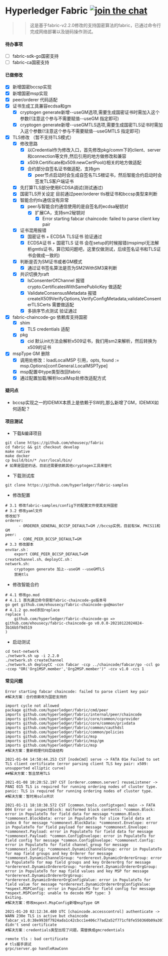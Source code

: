 # Hyperledger Fabric [![join the chat][rocketchat-image]][rocketchat-url]

[rocketchat-url]: https://chat.hyperledger.org/channel/fabric
[rocketchat-image]: https://open.rocket.chat/images/join-chat.svg

>> 这是基于fabric-v2.2.0修改的支持国密算法的fabric，已通过命令行完成网络部署以及链码操作测试。

#### 待办事项
- [ ] fabric-sdk-go国密支持
- [ ] fabric-ca国密支持

#### 已做修改

- [x] 新增国密bccsp实现
- [x] 新增国密msp实现
- [x] peer/orderer 代码适配
- [x] 证书生成工具兼容ecdsa和gm
  - [x] cryptogen generate新增--useGM选项,需要生成国密证书时需加入这个参数(!注意这个参与不需要赋值--useGM 指定即可)
  - [x] cryptogen generate新增--useGMTLS选项,需要生成国密TLS证书时需加入这个参数(!注意这个参与不需要赋值--useGMTLS 指定即可)
- [x] TLS修改 （暂不支持TLS模式）
  - [x] 修改思路
    - [x] 以Credential作为修改入口，首先修改pkg/comm下的client、server和connection等文件,然后引用的地方做修改和兼容
    - [x] x509.Certificate和x509.newCertPool()相关的地方做适配
    - [x] 合约部分自签名证书做适配，支持gm
      - [x] peer节点启动时会生成自签名TLS根证书，然后智能合约启动时会签发TLS客户端证书
  - [x] 先打算TLS部分使用ECDSA调试(测试通过)
  - [x] 国密TLS开关设定 目前通过peer/orderer tls根证书和bccsp类型来判断
  - [x] 智能合约tls通信没有异常
    - [x] peer与智能合约通信使用的是自签名的ecdsa秘钥对
      - [x] 扩展CA，支持sm2秘钥对
        - [x] Error starting fabcar chaincode: failed to parse client key pair
  - [x] 证书混用报错
    - [x] 国密证书 + ECDSA TLS证书 验证通过
    - [x] ECDSA证书 + 国密TLS 证书 会在setup的时候报错(mspimpl无法解析gmtls证书，算已知问题吧，这里仅做测试，后续签名证书和TLS证书会做成一致的)
  - [x] 判断是否为SM证书或者GM模式
    - [x] 通过证书签名算法是否为SM2WithSM3来判断
  - [x] 共识切换为raft
    - [x] IsConsenterOfChannel 报错 crypto.CertificatesWithSamePublicKey 做适配
    - [x] ValidateConsensusMetadata 报错 createX509VerifyOptions,VerifyConfigMetadata,validateConsenterTLSCerts 需要做适配
    - [x] 多排序节点测试 验证通过
- [x] fabric-chaincode-go 依赖库支持国密
  - [x] shim
    - [x] TLS credentials 适配
  - [x] pkg
    - [x] cid 默认init方法会解析x509证书，我们用sm2来解析，然后转换为x509的证书
- [x] mspType GM 删除
  - [x] 调用处修改：loadLocalMSP 引用，opts, found := msp.Options[conf.General.LocalMSPType]
  - [x] msp配置中type类型改回fabric
  - [x] 通过配置加载/解析localMsp处修改适配方式  

#### 疑问点
- bccsp实现之一的IDEMIX本质上是依赖于SW的,那么新增了GM，IDEMIX如何适配？
#### 项目测试

- 下载&编译项目
```
git clone https://github.com/ehousecy/fabric
cd fabric && git checkout develop
make native
make docker
cp build/bin/* /usr/local/bin/
# 如果是国密的话，目前还需要依赖其他cryptogen工具来替代
```
- 下载测试库
```
git clone https://github.com/hyperledger/fabric-samples
```
- 修改配置
```
# 3.1 修改fabric-samples/config下的配置文件使其支持国密
# 3.2 修改yaml文件
修改如下
orderer:  
      - ORDERER_GENERAL_BCCSP_DEFAULT=GM //bccsp实例，目前有SW、PKCS11和GM
peer:
      - CORE_PEER_BCCSP_DEFAULT=GM           
# 3.3 修改脚本
envVar.sh：
    export CORE_PEER_BCCSP_DEFAULT=GM
createChannel.sh、deployCC.sh：
network.sh:
    cryptogen generate 加上--useGM --useGMTLS
    禁用tls  
```

- 修改智能合约
```
# 4.1 修改go.mod
# 4.1.1 首先通过命令获取fabric-chaincode-go版本号
go get github.com/ehousecy/fabric-chaincode-go@master
# 4.1.2 go.mod添加replace
replace (
	github.com/hyperledger/fabric-chaincode-go => github.com/ehousecy/fabric-chaincode-go v0.0.0-20210122024824-3b16b5f9d519
)
```

- 启动测试
```
cd test-network
./network.sh up -i 2.2.0
./network.sh createChannel
./network.sh deployCC -ccn fabcar -ccp ../chaincode/fabcar/go -ccl go -ccep "OR('Org1MSP.member','Org2MSP.member')" -ccv v1.0 -ccs 1
```

#### 常见问题

```
Error starting fabcar chaincode: failed to parse client key pair
#解决方案：合约依赖改为国密支持的
```
```
import cycle not allowed
package github.com/hyperledger/fabric/cmd/peer
imports github.com/hyperledger/fabric/internal/peer/chaincode
imports github.com/hyperledger/fabric/core/common/ccprovider
imports github.com/hyperledger/fabric/core/common/privdata
imports github.com/hyperledger/fabric/common/cauthdsl
imports github.com/hyperledger/fabric/common/policies
imports github.com/hyperledger/fabric/msp
imports github.com/hyperledger/fabric/msp/gm
imports github.com/hyperledger/fabric/msp
#解决方案：重新梳理代码层级结构
```
```
2021-01-04 14:50:44.253 CST [nodeCmd] serve -> FATA 01e Failed to set TLS client certificate (error parsing client TLS key pair: x509: unsupported elliptic curve)
##解决方案：暂且禁用TLS
```
```
2021-01-08 10:20:52.197 CST [orderer.common.server] reuseListener -> PANI 015 TLS is required for running ordering nodes of cluster type.
panic: TLS is required for running ordering nodes of cluster type.
#解决方案：暂时用solo共识
```
```
2021-01-11 18:18:38.572 CST [common.tools.configtxgen] main -> FATA 004 Error on inspectBlock: malformed block contents: *common.Block: error in PopulateTo for field data for message *common.Block: *commonext.BlockData: error in PopulateTo for slice field data at index 0 for message *commonext.BlockData: *commonext.Envelope: error in PopulateTo for field payload for message *commonext.Envelope: *commonext.Payload: error in PopulateTo for field data for message *commonext.Payload: *common.ConfigEnvelope: error in PopulateTo for field config for message *common.ConfigEnvelope: *commonext.Config: error in PopulateTo for field channel_group for message *commonext.Config: *commonext.DynamicChannelGroup: error in PopulateTo for map field groups and key Orderer for message *commonext.DynamicChannelGroup: *ordererext.DynamicOrdererGroup: error in PopulateTo for map field groups and key OrdererOrg for message *ordererext.DynamicOrdererGroup: *ordererext.DynamicOrdererOrgGroup: error in PopulateTo for map field values and key MSP for message *ordererext.DynamicOrdererOrgGroup: *ordererext.DynamicOrdererOrgConfigValue: error in PopulateTo for field value for message *ordererext.DynamicOrdererOrgConfigValue: *mspext.MSPConfig: error in PopulateTo for field config for message *mspext.MSPConfig: unable to decode MSP type: 3
Exiting.
#解决方案：修改mspext.MspConfig新增mspType GM
```
```
2021-01-20 02:12:34.480 UTC [chaincode.accesscontrol] authenticate -> WARN 230e TLS is active but chaincode fabcar_v1.0:38e9938f7924ada1c42cbcc1e406c77ad2a52f771cf8fe550360b09a307d17f3 didn't send certificate
#解决方案：credentials类型出现了问题，需替换成gmcredentials
```

```
remote tls : bad certificate
# tls握手调试
grpc/server.go handleRawConn
```